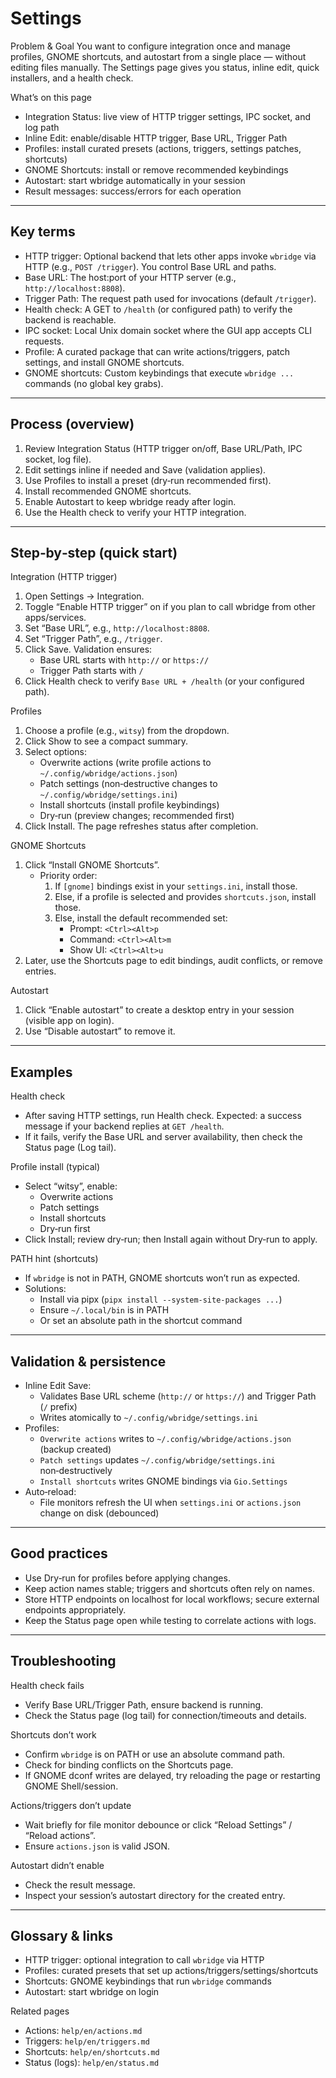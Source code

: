 # Settings

Problem & Goal
You want to configure integration once and manage profiles, GNOME shortcuts, and autostart from a single place — without editing files manually. 
The Settings page gives you status, inline edit, quick installers, and a health check.

What’s on this page
- Integration Status: live view of HTTP trigger settings, IPC socket, and log path
- Inline Edit: enable/disable HTTP trigger, Base URL, Trigger Path
- Profiles: install curated presets (actions, triggers, settings patches, shortcuts)
- GNOME Shortcuts: install or remove recommended keybindings
- Autostart: start wbridge automatically in your session
- Result messages: success/errors for each operation

---

## Key terms

- HTTP trigger: Optional backend that lets other apps invoke `wbridge` via HTTP (e.g., `POST /trigger`). You control Base URL and paths.
- Base URL: The host:port of your HTTP server (e.g., `http://localhost:8808`).
- Trigger Path: The request path used for invocations (default `/trigger`).
- Health check: A GET to `/health` (or configured path) to verify the backend is reachable.
- IPC socket: Local Unix domain socket where the GUI app accepts CLI requests.
- Profile: A curated package that can write actions/triggers, patch settings, and install GNOME shortcuts.
- GNOME shortcuts: Custom keybindings that execute `wbridge ...` commands (no global key grabs).

---

## Process (overview)

1) Review Integration Status (HTTP trigger on/off, Base URL/Path, IPC socket, log file).
2) Edit settings inline if needed and Save (validation applies).
3) Use Profiles to install a preset (dry‑run recommended first).
4) Install recommended GNOME shortcuts.
5) Enable Autostart to keep wbridge ready after login.
6) Use the Health check to verify your HTTP integration.

---

## Step‑by‑step (quick start)

Integration (HTTP trigger)
1) Open Settings → Integration.
2) Toggle “Enable HTTP trigger” on if you plan to call wbridge from other apps/services.
3) Set “Base URL”, e.g., `http://localhost:8808`.
4) Set “Trigger Path”, e.g., `/trigger`.
5) Click Save. Validation ensures:
   - Base URL starts with `http://` or `https://`
   - Trigger Path starts with `/`
6) Click Health check to verify `Base URL + /health` (or your configured path).

Profiles
1) Choose a profile (e.g., `witsy`) from the dropdown.
2) Click Show to see a compact summary.
3) Select options:
   - Overwrite actions (write profile actions to `~/.config/wbridge/actions.json`)
   - Patch settings (non‑destructive changes to `~/.config/wbridge/settings.ini`)
   - Install shortcuts (install profile keybindings)
   - Dry‑run (preview changes; recommended first)
4) Click Install. The page refreshes status after completion.

GNOME Shortcuts
1) Click “Install GNOME Shortcuts”.
   - Priority order:
     1) If `[gnome]` bindings exist in your `settings.ini`, install those.
     2) Else, if a profile is selected and provides `shortcuts.json`, install those.
     3) Else, install the default recommended set:
        - Prompt: `<Ctrl><Alt>p`
        - Command: `<Ctrl><Alt>m`
        - Show UI: `<Ctrl><Alt>u`
2) Later, use the Shortcuts page to edit bindings, audit conflicts, or remove entries.

Autostart
1) Click “Enable autostart” to create a desktop entry in your session (visible app on login).
2) Use “Disable autostart” to remove it.

---

## Examples

Health check
- After saving HTTP settings, run Health check. Expected: a success message if your backend replies at `GET /health`.
- If it fails, verify the Base URL and server availability, then check the Status page (Log tail).

Profile install (typical)
- Select “witsy”, enable:
  - Overwrite actions
  - Patch settings
  - Install shortcuts
  - Dry‑run first
- Click Install; review dry‑run; then Install again without Dry‑run to apply.

PATH hint (shortcuts)
- If `wbridge` is not in PATH, GNOME shortcuts won’t run as expected.
- Solutions:
  - Install via pipx (`pipx install --system-site-packages ...`)
  - Ensure `~/.local/bin` is in PATH
  - Or set an absolute path in the shortcut command

---

## Validation & persistence

- Inline Edit Save:
  - Validates Base URL scheme (`http://` or `https://`) and Trigger Path (`/` prefix)
  - Writes atomically to `~/.config/wbridge/settings.ini`
- Profiles:
  - `Overwrite actions` writes to `~/.config/wbridge/actions.json` (backup created)
  - `Patch settings` updates `~/.config/wbridge/settings.ini` non‑destructively
  - `Install shortcuts` writes GNOME bindings via `Gio.Settings`
- Auto‑reload:
  - File monitors refresh the UI when `settings.ini` or `actions.json` change on disk (debounced)

---

## Good practices

- Use Dry‑run for profiles before applying changes.
- Keep action names stable; triggers and shortcuts often rely on names.
- Store HTTP endpoints on localhost for local workflows; secure external endpoints appropriately.
- Keep the Status page open while testing to correlate actions with logs.

---

## Troubleshooting

Health check fails
- Verify Base URL/Trigger Path, ensure backend is running.
- Check the Status page (log tail) for connection/timeouts and details.

Shortcuts don’t work
- Confirm `wbridge` is on PATH or use an absolute command path.
- Check for binding conflicts on the Shortcuts page.
- If GNOME dconf writes are delayed, try reloading the page or restarting GNOME Shell/session.

Actions/triggers don’t update
- Wait briefly for file monitor debounce or click “Reload Settings” / “Reload actions”.
- Ensure `actions.json` is valid JSON.

Autostart didn’t enable
- Check the result message.
- Inspect your session’s autostart directory for the created entry.

---

## Glossary & links

- HTTP trigger: optional integration to call `wbridge` via HTTP
- Profiles: curated presets that set up actions/triggers/settings/shortcuts
- Shortcuts: GNOME keybindings that run `wbridge` commands
- Autostart: start wbridge on login

Related pages
- Actions: `help/en/actions.md`
- Triggers: `help/en/triggers.md`
- Shortcuts: `help/en/shortcuts.md`
- Status (logs): `help/en/status.md`
